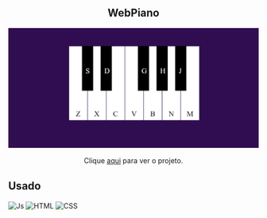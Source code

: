 <h2 align="center">WebPiano</h2>

<img src="/notas/Captura de Tela (18).png" alt="My cool logo"/>
<p align="center"> Clique <a href="https://jplimasil.github.io/WebPiano/" target="_blank">aqui</a> para ver o projeto.
  
 ## Usado
<div style=<br>
  <img align="center" alt="Js" height="30" width="120" src="https://img.shields.io/badge/JavaScript-F7DF1E?style=for-the-badge&logo=javascript&logoColor=black">
  <img align="center" alt="HTML" height="30" width="80" src="https://img.shields.io/badge/HTML5-E34F26?style=for-the-badge&logo=html5&logoColor=white">
  <img align="center" alt="CSS" height="30" width="80" src="https://img.shields.io/badge/CSS3-1572B6?style=for-the-badge&logo=css3&logoColor=white">
</div>
